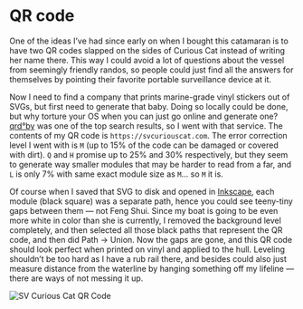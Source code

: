 # QR code

One of the ideas I’ve had since early on when I bought this catamaran is to have two QR codes slapped on the sides of Curious Cat instead of writing her name there.  This way I could avoid a lot of questions about the vessel from seemingly friendly randos, so people could just find all the answers for themselves by pointing their favorite portable surveillance device at it.

Now I need to find a company that prints marine-grade vinyl stickers out of SVGs, but first need to generate that baby.  Doing so locally could be done, but why torture your OS when you can just go online and generate one?  [qrd°by](https://qrd.by/qr-code-generator-svg) was one of the top search results, so I went with that service.  The contents of my QR code is `https://svcuriouscat.com`.  The error correction level I went with is `M` (up to 15% of the code can be damaged or covered with dirt).  `Q` and `H` promise up to 25% and 30% respectively, but they seem to generate way smaller modules that may be harder to read from a far, and `L` is only 7% with same exact module size as `M`... so `M` it is.

Of course when I saved that SVG to disk and opened in [Inkscape](https://inkscape.org), each module (black square) was a separate path, hence you could see teeny-tiny gaps between them — not Feng Shui.  Since my boat is going to be even more white in color than she is currently, I removed the background level completely, and then selected all those black paths that represent the QR code, and then did Path → Union.  Now the gaps are gone, and this QR code should look perfect when printed on vinyl and applied to the hull.  Leveling shouldn’t be too hard as I have a rub rail there, and besides could also just measure distance from the waterline by hanging something off my lifeline — there are ways of not messing it up.

![SV Curious Cat QR Code](/captains-log/2022/09/03/assets/qr-svcuriouscat-com.svg)
